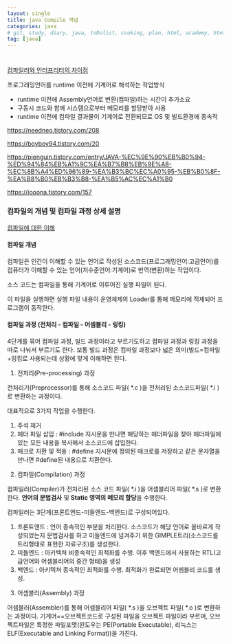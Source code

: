 ```yaml
---
layout: single
title: java Compile 개념
categories: java
# git, study, diary, java, toDolist, cooking, plan, html, academy, html/css, JSP
tag: [java] 
---
```


#

[컴파일러와 인터프리터의 차이점](https://jins-dev.tistory.com/222)

프로그래밍언어를 runtime 이전에 기계어로 해석하는 작업방식
- runtime 이전에 Assembly언어로 변환(컴파일)하는 시간이 추가소요
- 구동시 코드와 함께 시스템으로부터 메모리를 할당받아 사용
- runtime 이전에 컴파일 결과물이 기계어로 전환되므로 OS 및 빌드환경에 종속적

https://needneo.tistory.com/208

https://boyboy94.tistory.com/20

https://pienguin.tistory.com/entry/JAVA-%EC%9E%90%EB%B0%94-%ED%94%84%EB%A1%9C%EA%B7%B8%EB%9E%A8-%EC%8B%A4%ED%96%89-%EA%B3%BC%EC%A0%95-%EB%B0%8F-%EA%B8%B0%EB%B3%B8-%EA%B5%AC%EC%A1%B0

https://jooona.tistory.com/157


### 컴파일의 개념 및 컴파일 과정 상세 설명

[컴파일에 대한 이해](https://bradbury.tistory.com/226)

#### 컴파일 개념

컴파일은 인간이 이해할 수 있는 언어로 작성된 소스코드(프로그래밍언어:고급언어)를 컴퓨터가 이해할 수 있는 언어(저수준언어:기계어)로 번역(변환)하는 작업이다.

소스 코드는 컴파일을 통해 기계어로 이루어진 실행 파일이 된다. 

이 파일을 실행하면 실행 파일 내용이 운영체제의 Loader를 통해 메모리에 적재되어 프로그램이 동작한다.

#### 컴파일 과정 (전처리 - 컴파일 - 어셈블리 - 링킹)

4단계를 묶어 컴파일 과정, 빌드 과정이라고 부르기도하고
컴파일 과정과 링킹 과정을 따로 나눠서 부르기도 한다.
보통 빌드 과정은 컴파일 과정보다 넓은 의미(빌드=컴파일+링킹로 사용되는데 상황에 맞게 이해하면 된다.

1. 전처리(Pre-processing) 과정

전처리기(Preprocessor)를 통해 소스코드 파일( *.c )을 전처리된 소스코드파일( *.i )로 변환하는 과정이다.

대표적으로 3가지 작업을 수행한다.

1) 주석 제거
2) 헤더 파일 삽입 : #include 지시문을 만나면 해당하는 헤더파일을 찾아 헤더파일에 있는 모든 내용을 복사해서 소스코드에 삽입한다.
3) 매크로 치환 및 적용 : #define 지시문에 정의된 매크로를 저장하고 같은 문자열을 만나면 #define된 내용으로 치환한다.


2. 컴파일(Compilation) 과정

컴파일러(Compiler)가 전처리된 소스 코드 파일( *.i )을 어셈블리어 파일( *.s )로 변환한다. 
**언어의 문법검사** 및 **Static 영역의 메모리 할당**을 수행한다.

컴파일러는 3단계(프론트엔드-미들엔드-백엔드)로 구성되어있다.
1) 프론트엔드 : 언어 종속적인 부분을 처리한다. 소스코드가 해당 언어로 올바르게 작성되었는지 문법검사를 하고 미들엔드에 넘겨주기 위한 GIMPLE트리(소스코드를 트리형태로 표현한 자료구조)를 생성한다.
2) 미들엔드 : 아키텍쳐 비종속적인 최적화를 수행. 이후 백엔드에서 사용하는 RTL(고급언어와 어셈블리어의 중간 형태)을 생성
3) 백엔드 : 아키텍쳐 종속적인 최적화를 수행. 최적화가 완료되면 어셈블리 코드를 생성.

3. 어셈블리(Assembly) 과정

어셈블러(Assembler)를 통해 어셈블리어 파일( *.s )을 오브젝트 파일( *.o )로 변환하는 과정이다.
기계어==오브젝트코드로 구성된 파일을 오브젝트 파일이라 부르며, 오브젝트파일은 특정한 파일포멧(윈도우는 PE(Portable Executable), 리눅스는 ELF(Executable and Linking Format))을 가진다.